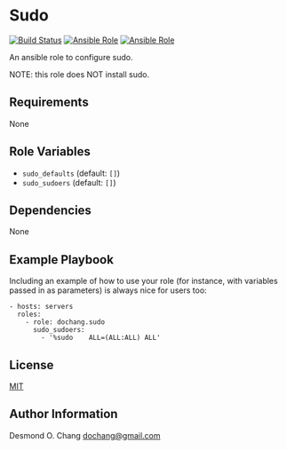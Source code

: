 Sudo
====

[![Build Status](https://travis-ci.org/dochang/ansible-role-sudo.svg?branch=master)](https://travis-ci.org/dochang/ansible-role-sudo)
[![Ansible Role](https://img.shields.io/ansible/role/25483.svg)](https://galaxy.ansible.com/dochang/sudo/)
[![Ansible Role](https://img.shields.io/ansible/role/d/25483.svg)](https://galaxy.ansible.com/dochang/sudo/)

An ansible role to configure sudo.

NOTE: this role does NOT install sudo.

Requirements
------------

None

Role Variables
--------------

  - `sudo_defaults` (default: `[]`)
  - `sudo_sudoers` (default: `[]`)

Dependencies
------------

None

Example Playbook
----------------

Including an example of how to use your role (for instance, with variables passed in as parameters) is always nice for users too:

    - hosts: servers
      roles:
        - role: dochang.sudo
          sudo_sudoers:
            - '%sudo	ALL=(ALL:ALL) ALL'

License
-------

[MIT](https://dochang.mit-license.org/)

Author Information
------------------

Desmond O. Chang <dochang@gmail.com>
